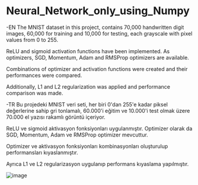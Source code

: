 # Neural_Network_only_using_Numpy

-EN
The MNIST dataset in this project, contains 70,000 handwritten digit images, 60,000 for training and 10,000 for testing, each grayscale with pixel values ​​from 0 to 255.

ReLU and sigmoid activation functions have been implemented. As optimizers, SGD, Momentum, Adam and RMSProp optimizers are available.

Combinations of optimizer and activation functions were created and their performances were compared.

Additionally, L1 and L2 regularization was applied and performance comparison was made.


-TR
Bu projedeki MNIST veri seti, her biri 0'dan 255'e kadar piksel değerlerine sahip gri tonlamalı, 60.000'i eğitim ve 10.000'i test olmak üzere 70.000 el yazısı rakamlı görüntü içeriyor.

ReLU ve sigmoid aktivasyon fonksiyonları uygulanmıştır. Optimizer  olarak  da SGD, Momentum, Adam ve RMSProp optimizer mevcuttur.

Optimizer ve aktivasyon fonksiyonları kombinasyonları oluşturulup performansları kıyaslanmıştır.

Ayrıca L1 ve L2 regularizasyon uygulanıp performans kıyaslama yapılmıştır.

![image](https://github.com/user-attachments/assets/01deb799-fc3d-4849-a93c-23e2a3289a4d)
